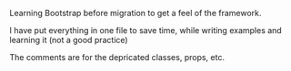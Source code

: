 Learning Bootstrap before migration to get a feel of the framework.

I have put everything in one file to save time, while writing examples and learning it (not a good practice)

The comments are for the depricated classes, props, etc.
